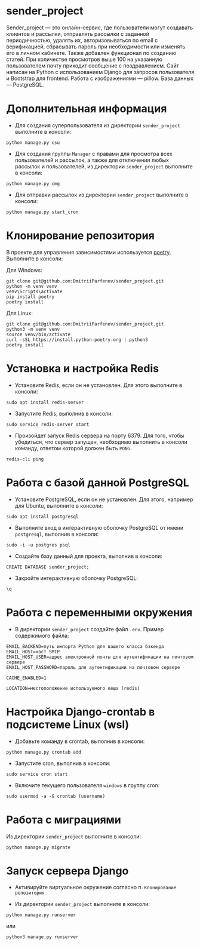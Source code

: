 # sender_project

Sender_project — это онлайн-сервис, где пользователи могут создавать клиентов и рассылки, отправлять рассылки с заданной
периодичностью, удалять их, авторизовываться по email с верификацией, сбрасывать пароль при необходимости или изменять
его в личном кабинете. Также добавлен функционал по созданию статей. При количестве просмотров выше 100 на указанную
пользователем почту приходит сообщение с поздравлением.
Сайт написан на Python с использованием Django для запросов пользователя и Bootstrap для frontend. 
Работа с изображениями — pillow. База данных — PostgreSQL.

# Дополнительная информация

- Для создания суперпользователя из директории `sender_project` выполните в консоли: </br>
```
python manage.py csu
```
- Для создания группы `Manager` с правами для просмотра всех пользователей и рассылок, а также для отключения
любых рассылок и пользователей, из директории `sender_project` выполните в консоли: </br>
```
python manage.py cmg
```
- Для отправки рассылок из директории `sender_project` выполните в консоли: </br>
```
python manage.py start_cron
```

# Клонирование репозитория

В проекте для управления зависимостями используется [poetry](https://python-poetry.org/). </br>
Выполните в консоли: </br>

Для Windows: </br>
```
git clone git@github.com:DmitriiParfenov/sender_project.git
python -m venv venv
venv\Scripts\activate
pip install poetry
poetry install
```

Для Linux: </br>
```
git clone git@github.com:DmitriiParfenov/sender_project.git
python3 -m venv venv
source venv/bin/activate
curl -sSL https://install.python-poetry.org | python3
poetry install
```
# Установка и настройка Redis

- Установите Redis, если он не установлен. Для этого выполните в консоли:
```
sudo apt install redis-server
``` 
- Запустите Redis, выполнив в консоли:
```
sudo service redis-server start
``` 
- Произойдет запуск Redis сервера на порту 6379. Для того, чтобы убедиться, что сервер запущен, необходимо выполнить
в консоли команду, ответом которой должен быть `PONG`.
```
redis-cli ping
```

# Работа с базой данной PostgreSQL

- Установите PostgreSQL, если он не установлен. Для этого, например для Ubuntu, выполните в консоли:
```
sudo apt install postgresql
```
- Выполните вход в интерактивную оболочку PostgreSQL от имени `postgresql`, выполнив в консоли:
```
sudo -i -u postgres psql
```
- Создайте базу данный для проекта, выполнив в консоли:
```
CREATE DATABASE sender_project;
```
- Закройте интерактивную оболочку PostgreSQL:
```
\q
```

# Работа с переменными окружения

- В директории `sender_project` создайте файл `.env`. Пример содержимого файла:
```
EMAIL_BACKEND=путь импорта Python для вашего класса бэкенда
EMAIL_HOST=хост SMTP
EMAIL_HOST_USER=адрес электронной почты для аутентификации на почтовом сервере
EMAIL_HOST_PASSWORD=пароль для аутентификации на почтовом сервере

CACHE_ENABLED=1

LOCATION=местоположение используемого кеша (redis)
```

# Настройка Django-crontab в подсистеме Linux (wsl)

- Добавьте команду в crontab, выполнив в консоли:
```
python manage.py crontab add
``` 
- Запустите cron, выполнив в консоли:
```
sudo service cron start
``` 
- Включите текущего пользователя `windows` в группу cron:
```
sudo usermod -a -G crontab (username)
```     

# Работа с миграциями

Из директории `sender_project` выполните в консоли: </br>

```
python manage.py migrate
```

# Запуск сервера Django

- Активируйте виртуальное окружение согласно п. `Клонирование репозитория` </br>

- Из  директории `sender_project` выполните в консоли: </br>
```
python manage.py runserver
```  
или 
```
python3 manage.py runserver
```
